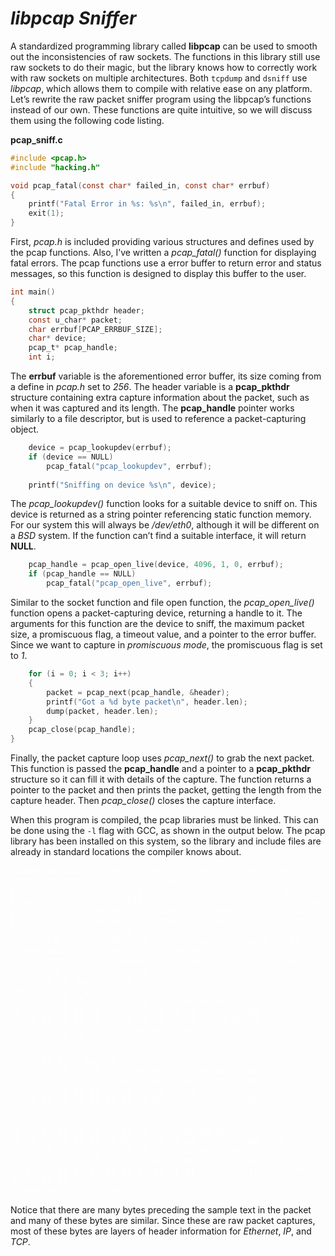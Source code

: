 # *__libpcap Sniffer__*

A standardized programming library called __libpcap__ can be used to smooth out the inconsistencies of raw sockets. The functions in this library still use raw sockets to do their magic, but the library knows how to correctly work with raw sockets on multiple architectures. Both `tcpdump` and `dsniff` use _libpcap_, which allows them to compile with relative ease on any platform. Let’s rewrite the raw packet sniffer program using the libpcap’s functions instead of our own. These functions are quite intuitive, so we will discuss them using the following code listing.

__pcap_sniff.c__

```c
#include <pcap.h>
#include "hacking.h"

void pcap_fatal(const char* failed_in, const char* errbuf) 
{
    printf("Fatal Error in %s: %s\n", failed_in, errbuf);
    exit(1);
}
```

First, _pcap.h_ is included providing various structures and defines used by the pcap functions. Also, I’ve written a _pcap_fatal()_ function for displaying fatal errors. The pcap functions use a error buffer to return error and status messages, so this function is designed to display this buffer to the user.

```c
int main() 
{
    struct pcap_pkthdr header;
    const u_char* packet;
    char errbuf[PCAP_ERRBUF_SIZE];
    char* device;
    pcap_t* pcap_handle;
    int i;
```

The __errbuf__ variable is the aforementioned error buffer, its size coming from a define in _pcap.h_ set to _256_. The header variable is a __pcap_pkthdr__ structure containing extra capture information about the packet, such as when it was captured and its length. The __pcap_handle__ pointer works similarly to a file descriptor, but is used to reference a packet-capturing object.

```c
    device = pcap_lookupdev(errbuf);
    if (device == NULL)
        pcap_fatal("pcap_lookupdev", errbuf);
    
    printf("Sniffing on device %s\n", device);
```

The _pcap_lookupdev()_ function looks for a suitable device to sniff on. This device is returned as a string pointer referencing static function memory. For our system this will always be _/dev/eth0_, although it will be different on a _BSD_ system. If the function can’t find a suitable interface, it will return __NULL__.

```c
    pcap_handle = pcap_open_live(device, 4096, 1, 0, errbuf);
    if (pcap_handle == NULL)
        pcap_fatal("pcap_open_live", errbuf);
```

Similar to the socket function and file open function, the _pcap_open_live()_ function opens a packet-capturing device, returning a handle to it. The arguments for this function are the device to sniff, the maximum packet size, a promiscuous flag, a timeout value, and a pointer to the error buffer. Since we want to capture in _promiscuous mode_, the promiscuous flag is set to _1_.

```c
    for (i = 0; i < 3; i++) 
    {
        packet = pcap_next(pcap_handle, &header);
        printf("Got a %d byte packet\n", header.len);
        dump(packet, header.len);
    }
    pcap_close(pcap_handle);
}
```

Finally, the packet capture loop uses _pcap_next()_ to grab the next packet. This function is passed the __pcap_handle__ and a pointer to a __pcap_pkthdr__ structure so it can fill it with details of the capture. The function returns a pointer to the packet and then prints the packet, getting the length from the capture header. Then _pcap_close()_ closes the capture interface.

When this program is compiled, the pcap libraries must be linked. This can be done using the `-l` flag with GCC, as shown in the output below. The pcap library has been installed on this system, so the library and include files are already in standard locations the compiler knows about.

<pre style="color: white;">
reader@hacking:~/booksrc $ gcc -o pcap_sniff pcap_sniff.c
/tmp/ccYgieqx.o: In function `main':
pcap_sniff.c:(.text+0x1c8): undefined reference to `pcap_lookupdev'
pcap_sniff.c:(.text+0x233): undefined reference to `pcap_open_live'
pcap_sniff.c:(.text+0x282): undefined reference to `pcap_next'
pcap_sniff.c:(.text+0x2c2): undefined reference to `pcap_close'
collect2: ld returned 1 exit status
reader@hacking:~/booksrc $ gcc -o pcap_sniff pcap_sniff.c -l pcap
reader@hacking:~/booksrc $ ./pcap_sniff
Fatal Error in pcap_lookupdev: no suitable device found
reader@hacking:~/booksrc $ sudo ./pcap_sniff
Sniffing on device eth0
Got a 82 byte packet
00 01 6c eb 1d 50 00 01 29 15 65 b6 08 00 45 10 | ..l..P..).e...E.
00 44 1e 39 40 00 40 06 46 20 c0 a8 2a 01 c0 a8 | .D.9@.@.F ..*...
2a f9 8b 12 1e d2 ac 14 cf c7 e5 10 6c c9 80 18 | *...........l...
05 b4 54 1a 00 00 01 01 08 0a 26 b6 a7 76 02 3c | ..T.......&..v.<
37 1e 74 68 69 73 20 69 73 20 61 20 74 65 73 74 | 7.this is a test
0d 0a                                           | ..
Got a 66 byte packet
00 01 29 15 65 b6 00 01 6c eb 1d 50 08 00 45 00 | ..).e...l..P..E.
00 34 3d 2c 40 00 40 06 27 4d c0 a8 2a f9 c0 a8 | .4=,@.@.'M..*...
2a 01 1e d2 8b 12 e5 10 6c c9 ac 14 cf d7 80 10 | *.......l.......
05 a8 2b 3f 00 00 01 01 08 0a 02 47 27 6c 26 b6 | ..+?.......G'l&.
a7 76                                           | .v
Got a 84 byte packet
00 01 6c eb 1d 50 00 01 29 15 65 b6 08 00 45 10 | ..l..P..).e...E.
00 46 1e 3a 40 00 40 06 46 1d c0 a8 2a 01 c0 a8 | .F.:@.@.F...*...
2a f9 8b 12 1e d2 ac 14 cf d7 e5 10 6c c9 80 18 | *...........l...
05 b4 11 b3 00 00 01 01 08 0a 26 b6 a9 c8 02 47 | ..........&....G
27 6c 41 41 41 41 41 41 41 41 41 41 41 41 41 41 | 'lAAAAAAAAAAAAAA
41 41 0d 0a                                     | AA..
reader@hacking:~/booksrc $
</pre>

Notice that there are many bytes preceding the sample text in the packet and many of these bytes are similar. Since these are raw packet captures, most of these bytes are layers of header information for _Ethernet_, _IP_, and _TCP_.